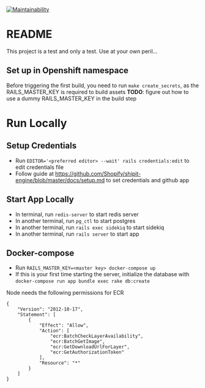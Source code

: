 [![Maintainability](https://api.codeclimate.com/v1/badges/b353e4e5606941eec4db/maintainability)](https://codeclimate.com/github/bcgov/cas-shipit/maintainability)

# README

This project is a test and only a test. Use at your own peril...

## Set up in Openshift namespace

Before triggering the first build, you need to run `make create_secrets`, as the RAILS_MASTER_KEY is required to build assets
**TODO**: figure out how to use a dummy RAILS_MASTER_KEY in the build step

# Run Locally

## Setup Credentials

  - Run `EDITOR='<preferred editor> --wait' rails credentials:edit` to edit credentials file
  - Follow guide at https://github.com/Shopify/shipit-engine/blob/master/docs/setup.md to set credentials and github app

## Start App Locally

  - In terminal, run `redis-server` to start redis server
  - In another terminal, run `pg_ctl` to start postgres
  - In another terminal, run `rails exec sidekiq` to start sidekiq
  - In another terminal, run `rails server` to start app

## Docker-compose

  - Run `RAILS_MASTER_KEY=<master key> docker-compose up`
  - If this is your first time starting the server, initialize the database with `docker-compose run app bundle exec rake db:create`

Node needs the following permissions for ECR

```
{
    "Version": "2012-10-17",
    "Statement": [
        {
            "Effect": "Allow",
            "Action": [
                "ecr:BatchCheckLayerAvailability",
                "ecr:BatchGetImage",
                "ecr:GetDownloadUrlForLayer",
                "ecr:GetAuthorizationToken"
            ],
            "Resource": "*"
        }
    ]
}
```